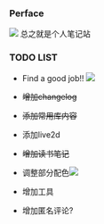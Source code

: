 ### Perface
![](/img/sosgII19.png) 总之就是个人笔记站

### TODO LIST

* <span class='danger'>Find a good job!!</span> ![](/img/sosg13.png)

* ~~增加changelog~~

* ~~添加常用库内容~~

* 添加live2d

* ~~增加读书笔记~~

* 调整部分配色![](/img/sosg08.png)

* 增加工具

* 增加匿名评论?
